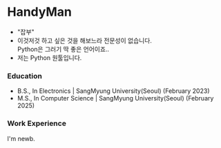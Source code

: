 # HandyMan
- "잡부"
- 이것저것 하고 싶은 것을 해보느라 전문성이 없습니다.<br> Python은 그러기 딱 좋은 언어이죠..
- 저는 Python 원툴입니다.

### Education
- B.S., In Electronics | SangMyung University(Seoul) (February 2023)
- M.S., In Computer Science | SangMyung University(Seoul) (February 2025)

### Work Experience
I'm newb.
